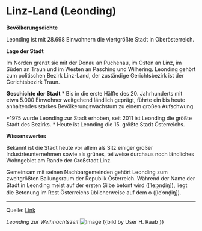 ﻿# Linz-Land (Leonding)



**Bevölkerungsdichte**


Leonding ist mit 28.698 Einwohnern die viertgrößte Stadt in Oberösterreich. 


**Lage der Stadt**


Im Norden grenzt sie mit der Donau an Puchenau, im Osten an Linz, im Süden an Traun und im Westen an Pasching und Wilhering. 
Leonding gehört zum politischen Bezirk Linz-Land, der zuständige Gerichtsbezirk ist der Gerichtsbezirk Traun.


**Geschichte der Stadt**
* 
Bis in die erste Hälfte des 20. Jahrhunderts mit etwa 5.000 Einwohner weitgehend ländlich geprägt, führte ein bis heute anhaltendes starkes Bevölkerungswachstum zu einem großen Aufschwung.

*1975 wurde Leonding zur Stadt erhoben, seit 2011 ist Leonding die größte Stadt des Bezirks.
* 
Heute ist Leonding die 15. größte Stadt Österreichs.


**Wissenswertes**

Bekannt ist die Stadt heute vor allem als Sitz einiger großer Industrieunternehmen sowie als grünes, teilweise durchaus noch ländliches Wohngebiet am Rande der Großstadt Linz.

Gemeinsam mit seinen Nachbargemeinden gehört Leonding zum zweitgrößten Ballungsraum der Republik Österreich.
 Während der Name der Stadt in Leonding meist auf der ersten Silbe betont wird ([ˈleːɔ̯nd̥iŋ]), liegt die Betonung im Rest Österreichs üblicherweise auf dem o ([leˈɔnd̥iŋ]). 


---
Quelle: [Link](https://de.wikipedia.org/wiki/Leonding)


*Leonding zur Weihnachtszeit*
![Image](https://de.wikipedia.org/wiki/Leonding#/media/File:Leonding_Stadtplatz_Weihnachten.jpg)
{{bild by User H. Raab }}
